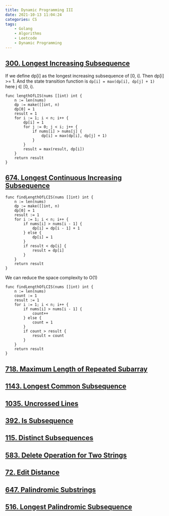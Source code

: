```yaml
---
title: Dynamic Programming III
date: 2021-10-13 11:04:24
categories: CS
tags:
    - Golang
    - Algorithms
    - Leetcode
    - Dynamic Programming
---
```


## [300. Longest Increasing Subsequence](https://leetcode.com/problems/longest-increasing-subsequence)

If we define dp[i] as the longest increasing subsequence of [0, i]. Then dp[i] >= 1. And the state transition function is `dp[i] = max(dp[i], dp[j] + 1)` here j ∈ [0, i).

```golang
func lengthOfLIS(nums []int) int {
    n := len(nums)
    dp := make([]int, n)
    dp[0] = 1
    result = 1
    for i := 1; i < n; i++ {
        dp[i] = 1
        for j := 0; j < i; j++ {
            if nums[i] > nums[j] {
                dp[i] = max(dp[i], dp[j] + 1)
            }
        }
        result = max(result, dp[i])
    }
    return result
}
```

## [674. Longest Continuous Increasing Subsequence](https://leetcode.com/problems/longest-continuous-increasing-subsequence/)

```golang
func findLengthOfLCIS(nums []int) int {
    n := len(nums)
    dp := make([]int, n)
    dp[0] = 1
    result := 1
    for i := 1; i < n; i++ {
        if nums[i] > nums[i - 1] {
            dp[i] = dp[i - 1] + 1
        } else {
            dp[i] = 1
        }
        if result < dp[i] {
            result = dp[i]
        }
    }
    return result
}
```

We can reduce the space complexity to O(1)

```golang
func findLengthOfLCIS(nums []int) int {
    n := len(nums)
    count := 1
    result := 1
    for i := 1; i < n; i++ {
        if nums[i] > nums[i - 1] {
            count++
        } else {
            count = 1
        }
        if count > result {
            result = count
        }
    }
    return result
}
```

## [718. Maximum Length of Repeated Subarray](https://leetcode.com/problems/maximum-length-of-repeated-subarray/)

## [1143. Longest Common Subsequence](https://leetcode.com/problems/longest-common-subsequence/)

## [1035. Uncrossed Lines](https://leetcode.com/problems/uncrossed-lines/)

## [392. Is Subsequence](https://leetcode.com/problems/is-subsequence/)

## [115. Distinct Subsequences](https://leetcode.com/problems/distinct-subsequences/)

## [583. Delete Operation for Two Strings](https://leetcode.com/problems/delete-operation-for-two-strings/submissions/)

## [72. Edit Distance](https://leetcode.com/problems/edit-distance/)

## [647. Palindromic Substrings](https://leetcode.com/problems/palindromic-substrings/)

## [516. Longest Palindromic Subsequence](https://leetcode.com/problems/longest-palindromic-subsequence)